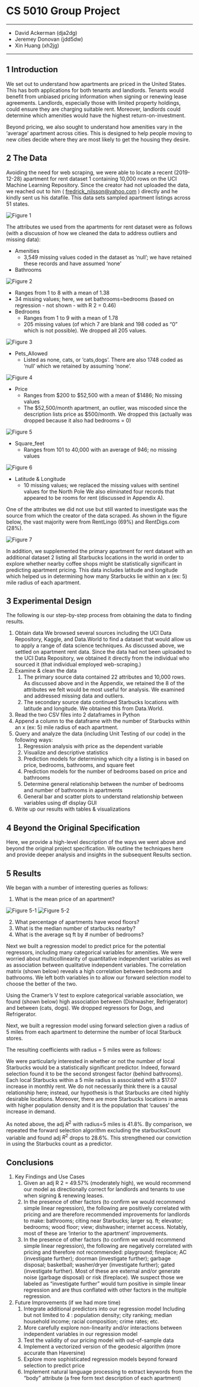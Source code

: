 # CS 5010 Group Project
---
- David Ackerman (dja2dg)
- Jeremey Donovan (jdd5dw)
- Xin Huang (xh2jg)
---
## 1 Introduction
We set out to understand how apartments are priced in the United States. 
This has both applications for both tenants and landlords. 
Tenants would benefit from unbiased pricing information when signing or renewing lease agreements.
Landlords, especially those with limited property holdings, could ensure they are charging suitable rent. 
Moreover, landlords could determine which amenities would have the highest return-on-investment.

Beyond pricing, we also sought to understand how amenities vary in the ‘average’ apartment across cities. This is designed to help people moving to new cities decide where they are most likely to get the housing they desire.

## 2 The Data
Avoiding the need for web scraping, we were able to locate a recent (2019-12-28) apartment for rent dataset 1 containing 10,000 rows on the UCI Machine Learning Repository. 
Since the creator had not uploaded the data, we reached out to him ( fredrick_nilsson@yahoo.com ) directly and he kindly sent us his datafile. 
This data sets sampled apartment listings across 51 states.

![Figure 1](https://github.com/JudFox/Analyzing-Apartment-Data/blob/main/Report/figures/fig1.jpg)

The attributes we used from the apartments for rent dataset were as follows (with a discussion of how we cleaned the data to address outliers and missing data):

- Amenities
  - 3,549 missing values coded in the dataset as ‘null’; we have retained these records and have assumed ‘none’
- Bathrooms

![Figure 2](https://github.com/JudFox/Analyzing-Apartment-Data/blob/main/Report/figures/fig2.jpg)

   - Ranges from 1 to 8 with a mean of 1.38
   - 34 missing values; here, we set bathrooms=bedrooms (based on regression - not shown - with R 2 = 0.46)
- Bedrooms
  - Ranges from 1 to 9 with a mean of 1.78
  - 205 missing values (of which 7 are blank and 198 coded as “0” which is not possible). We dropped all 205 values.

![Figure 3](https://github.com/JudFox/Analyzing-Apartment-Data/blob/main/Report/figures/fig3.jpg)

- Pets_Allowed
  - Listed as none, cats, or ‘cats,dogs’. There are also 1748 coded as ‘null’ which we retained by assuming ‘none’.

![Figure 4](https://github.com/JudFox/Analyzing-Apartment-Data/blob/main/Report/figures/fig4.jpg)

- Price
  - Ranges from $200 to $52,500 with a mean of $1486; No missing values
  - The $52,500/month apartment, an outlier, was miscoded since the description lists price as $500/month. We dropped this (actually was dropped because it also had bedrooms = 0)

![Figure 5](https://github.com/JudFox/Analyzing-Apartment-Data/blob/main/Report/figures/fig5.jpg)

- Square_feet
  - Ranges from 101 to 40,000 with an average of 946; no missing values

![Figure 6](https://github.com/JudFox/Analyzing-Apartment-Data/blob/main/Report/figures/fig6.jpg)

- Latitude & Longitude
  - 10 missing values; we replaced the missing values with sentinel values for the North Pole
We also eliminated four records that appeared to be rooms for rent (discussed in
Appendix A).

One of the attributes we did not use but still wanted to investigate was the source from which the creator of the data scraped. As shown in the figure below, the vast majority were from RentLingo (69%) and RentDigs.com (28%).

![Figure 7](https://github.com/JudFox/Analyzing-Apartment-Data/blob/main/Report/figures/fig7.jpg)

In addition, we supplemented the primary apartment for rent dataset with an additional dataset 2 listing all Starbucks locations in the world in order to explore whether nearby coffee shops might be statistically significant in predicting apartment pricing. 
This data includes latitude and longitude which helped us in determining how many Starbucks lie within an x (ex: 5) mile radius of each apartment.

## 3 Experimental Design
The following is our step-by-step process from obtaining the data to finding
results.
1. Obtain data
We browsed several sources including the UCI Data Repository, Kaggle,
and Data.World to find a dataset that would allow us to apply a range of
data science techniques. As discussed above, we settled on apartment
rent data. Since the data had not been uploaded to the UCI Data
Repository, we obtained it directly from the individual who sourced it (that
individual employed web-scraping.)
2. Examine & clean the data
   1. The primary source data contained 22 attributes and 10,000 rows. As discussed above and in the Appendix, we retained the 8 of the attributes we felt would be most useful for analysis. We examined and addressed missing data and outliers.
   2. The secondary source data continued Starbucks locations with latitude and longitude. We obtained this from Data.World.
3. Read the two CSV files into 2 dataframes in Python
4. Append a column to the dataframe with the number of Starbucks within an x (ex: 5) mile radius of each apartment.
5. Query and analyze the data (including Unit Testing of our code) in the
following ways:
   1. Regression analysis with price as the dependent variable
   2. Visualize and descriptive statistics
   3. Prediction models for determining which city a listing is in based on price, bedrooms, bathrooms, and square feet
   4. Prediction models for the number of bedrooms based on price and bathrooms
   5. Determine general relationship between the number of bedrooms and number of bathrooms in apartments
   6. General bar and scatter plots to understand relationship between variables using df display GUI
6. Write up our results with tables & visualizations

## 4 Beyond the Original Specification
Here, we provide a high-level description of the ways we went above and beyond
the original project specification. We outline the techniques here and provide
deeper analysis and insights in the subsequent Results section.

## 5 Results
We began with a number of interesting queries as follows:
1. What is the mean price of an apartment?

![Figure 5-1](https://github.com/JudFox/Analyzing-Apartment-Data/blob/main/Report/figures/fig5-1.jpg)
![Figure 5-2](https://github.com/JudFox/Analyzing-Apartment-Data/blob/main/Report/figures/fig5-2.jpg)

2. What percentage of apartments have wood floors?
3. What is the median number of starbucks nearby?
4. What is the average sq ft by # number of bedrooms?

Next we built a regression model to predict price for the potential regressors,
including many categorical variables for amenities.
We were worried about multicollinearity of quantitative independent variables as
well as association between qualitative independent variables. The correlation
matrix (shown below) reveals a high correlation between bedrooms and
bathrooms. We left both variables in to allow our forward selection model to
choose the better of the two.

Using the Cramer’s V test to explore categorical variable association, we found
(shown below) high association between (Dishwasher, Refrigerator) and between
(cats, dogs). We dropped regressors for Dogs, and Refrigerator.

Next, we built a regression model using forward selection given a radius of 5
miles from each apartment to determine the number of local Starbuck stores.

The resulting coefficients with radius = 5 miles were as follows:

We were particularly interested in whether or not the number of local Starbucks
would be a statistically significant predictor. Indeed, forward selection found it to
be the second strongest factor (behind bathrooms). Each local Starbucks within a
5 mile radius is associated with a $17.07 increase in monthly rent. We do not
necessarily think there is a causal relationship here; instead, our hypothesis is
that Starbucks are cited highly desirable locations. Moreover, there are more
Starbucks locations in areas with higher population density and it is the
population that ‘causes’ the increase in demand.

As noted above, the adj $R^2$ with radius=5 miles is 41.8%. By comparison, we
repeated the forward selection algorithm excluding the starbucksCount variable
and found adj $R^2$ drops to 28.6%. This strengthened our conviction in using the
Starbucks count as a predictor.

## Conclusions
1. Key Findings and Use Cases
   1. Given an adj R 2 = 49.57% (moderately high), we would recommend our model as directionally correct for landlords and tenants to use when signing & renewing leases.
   2. In the presence of other factors (to confirm we would recommend simple linear regression), the following are positively correlated with pricing and are therefore recommended improvements for landlords to make: bathrooms; citing near Starbucks; larger sq. ft; elevator; bedrooms; wood floor; view; dishwasher; internet access. Notably, most of these are ‘interior to the apartment’ improvements.
   3. In the presence of other factors (to confirm we would recommend simple linear regression), the following are negatively correlated with pricing and therefore not recommended: playground; fireplace; AC (investigate further); doorman (investigate further); garbage disposal; basketball; washer/dryer (investigate further); gated (investigate further). Most of these are external and/or generate noise (garbage disposal) or risk (fireplace). We suspect those we labeled as “investigate further” would turn positive in simple linear regression and are thus conflated with other factors in the multiple regression.
2. Future Improvements (if we had more time)
   1. Integrate additional predictors into our regression model Including but not limited to 4 : population density; city ranking; median household income; racial composition; crime rates; etc.
   2. More carefully explore non-linearity and/or interactions between independent variables in our regression model
   3. Test the validity of our pricing model with out-of-sample data
   4. Implement a vectorized version of the geodesic algorithm (more accurate than Haversine)
   5. Explore more sophisticated regression models beyond forward selection to predict price
   6. Implement natural language processing to extract keywords from the “body” attribute (a free form text description of each apartment)
